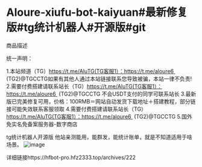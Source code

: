 # Aloure-xiufu-bot-kaiyuan#最新修复版#tg统计机器人#开源版#git
商品描述

统一声明：

1.本站频道（TG）https://t.me/AluTG(TG客服1）：https://t.me/aloure6  (TG2)@TGCCTG如果有其他人通过本站链接联系您导致被骗，本站一律不负责!
2.需要付费搭建请联系站长（TG）https://t.me/AluTG(TG客服1）：https://t.me/aloure6  (TG2)@TGCCTG 不会USDT支付的同学可联系站长
3.最新版已完美修复可用，价格：100RMB＝网站自动发货下载地址＋搭建教程，部分链接可能失效联系客服领取
4.需要付费搭建请联系站长（TG）https://t.me/AluTG(TG客服1）：https://t.me/aloure6  (TG2)@TGCCTG
5.国外免实名免备案服务器-数字商店

tg统计机器人开源版
他站亲测能用，能群发，能统计账单，就是不知道适用于啥场景。
![image](https://github.com/Aloure2333/Aloure-xiufu-bot-kaiyuan/assets/171737555/cbdcfaba-83a6-478a-8749-1854ebc0a373)

详细链接https://hfbot-pro.hfz2333.top/archives/222
